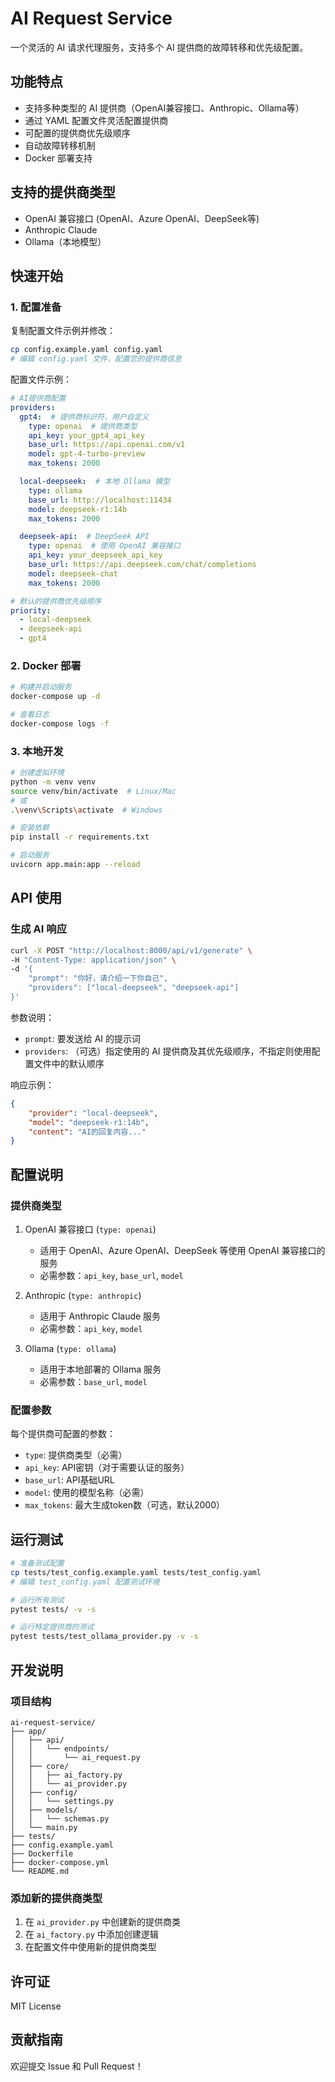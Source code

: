 # AI Request Service

一个灵活的 AI 请求代理服务，支持多个 AI 提供商的故障转移和优先级配置。

## 功能特点

- 支持多种类型的 AI 提供商（OpenAI兼容接口、Anthropic、Ollama等）
- 通过 YAML 配置文件灵活配置提供商
- 可配置的提供商优先级顺序
- 自动故障转移机制
- Docker 部署支持

## 支持的提供商类型

- OpenAI 兼容接口 (OpenAI、Azure OpenAI、DeepSeek等)
- Anthropic Claude
- Ollama（本地模型）

## 快速开始

### 1. 配置准备

复制配置文件示例并修改：

```bash
cp config.example.yaml config.yaml
# 编辑 config.yaml 文件，配置您的提供商信息
```

配置文件示例：
```yaml
# AI提供商配置
providers:
  gpt4:  # 提供商标识符，用户自定义
    type: openai  # 提供商类型
    api_key: your_gpt4_api_key
    base_url: https://api.openai.com/v1
    model: gpt-4-turbo-preview
    max_tokens: 2000

  local-deepseek:  # 本地 Ollama 模型
    type: ollama
    base_url: http://localhost:11434
    model: deepseek-r1:14b
    max_tokens: 2000

  deepseek-api:  # DeepSeek API
    type: openai  # 使用 OpenAI 兼容接口
    api_key: your_deepseek_api_key
    base_url: https://api.deepseek.com/chat/completions
    model: deepseek-chat
    max_tokens: 2000

# 默认的提供商优先级顺序
priority:
  - local-deepseek
  - deepseek-api
  - gpt4
```

### 2. Docker 部署

```bash
# 构建并启动服务
docker-compose up -d

# 查看日志
docker-compose logs -f
```

### 3. 本地开发

```bash
# 创建虚拟环境
python -m venv venv
source venv/bin/activate  # Linux/Mac
# 或
.\venv\Scripts\activate  # Windows

# 安装依赖
pip install -r requirements.txt

# 启动服务
uvicorn app.main:app --reload
```

## API 使用

### 生成 AI 响应

```bash
curl -X POST "http://localhost:8000/api/v1/generate" \
-H "Content-Type: application/json" \
-d '{
    "prompt": "你好，请介绍一下你自己",
    "providers": ["local-deepseek", "deepseek-api"]
}'
```

参数说明：
- `prompt`: 要发送给 AI 的提示词
- `providers`: （可选）指定使用的 AI 提供商及其优先级顺序，不指定则使用配置文件中的默认顺序

响应示例：
```json
{
    "provider": "local-deepseek",
    "model": "deepseek-r1:14b",
    "content": "AI的回复内容..."
}
```

## 配置说明

### 提供商类型

1. OpenAI 兼容接口 (`type: openai`)
   - 适用于 OpenAI、Azure OpenAI、DeepSeek 等使用 OpenAI 兼容接口的服务
   - 必需参数：`api_key`, `base_url`, `model`

2. Anthropic (`type: anthropic`)
   - 适用于 Anthropic Claude 服务
   - 必需参数：`api_key`, `model`

3. Ollama (`type: ollama`)
   - 适用于本地部署的 Ollama 服务
   - 必需参数：`base_url`, `model`

### 配置参数

每个提供商可配置的参数：
- `type`: 提供商类型（必需）
- `api_key`: API密钥（对于需要认证的服务）
- `base_url`: API基础URL
- `model`: 使用的模型名称（必需）
- `max_tokens`: 最大生成token数（可选，默认2000）

## 运行测试

```bash
# 准备测试配置
cp tests/test_config.example.yaml tests/test_config.yaml
# 编辑 test_config.yaml 配置测试环境

# 运行所有测试
pytest tests/ -v -s

# 运行特定提供商的测试
pytest tests/test_ollama_provider.py -v -s
```

## 开发说明

### 项目结构

```
ai-request-service/
├── app/
│   ├── api/
│   │   └── endpoints/
│   │       └── ai_request.py
│   ├── core/
│   │   ├── ai_factory.py
│   │   └── ai_provider.py
│   ├── config/
│   │   └── settings.py
│   ├── models/
│   │   └── schemas.py
│   └── main.py
├── tests/
├── config.example.yaml
├── Dockerfile
├── docker-compose.yml
└── README.md
```

### 添加新的提供商类型

1. 在 `ai_provider.py` 中创建新的提供商类
2. 在 `ai_factory.py` 中添加创建逻辑
3. 在配置文件中使用新的提供商类型

## 许可证

MIT License

## 贡献指南

欢迎提交 Issue 和 Pull Request！
